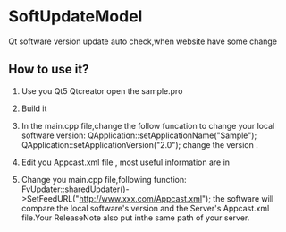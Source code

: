 # SoftUpdateModel
Qt software version update auto check,when website have some change

## How to use it?
1. Use you Qt5 Qtcreator open the sample.pro
2. Build it
3. In the main.cpp file,change the follow funcation to change your local software version:
    QApplication::setApplicationName("Sample");
    QApplication::setApplicationVersion("2.0");
change the version .
4. Edit you Appcast.xml file , most useful information are in 
    <enclosure
				url="http://you.com/app/Your%20Great%20App%202.0%20Windows.zip"
				fervor:version="2.0"
				fervor:platform="Q_OS_WIN32"
				length="1656492"
				type="application/octet-stream" />

5. Change you main.cpp file,following function:
    FvUpdater::sharedUpdater()->SetFeedURL("http://www.xxx.com/Appcast.xml");
the software will compare the local software's version and the Server's Appcast.xml file.Your ReleaseNote also put inthe same path of your server.
